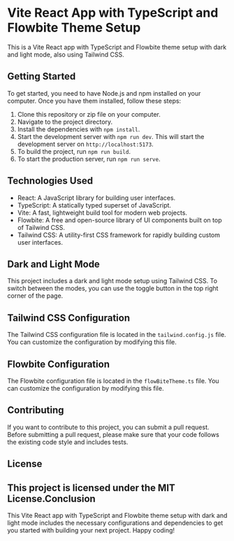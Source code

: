 # Vite React App with TypeScript and Flowbite Theme Setup

This is a Vite React app with TypeScript and Flowbite theme setup with dark and light mode, also using Tailwind CSS.

## Getting Started

To get started, you need to have Node.js and npm installed on your computer. Once you have them installed, follow these steps:

1.  Clone this repository or zip file on your computer.
2.  Navigate to the project directory.
3.  Install the dependencies with  `npm install`.
4.  Start the development server with  `npm run dev`. This will start the development server on  `http://localhost:5173`.
5.  To build the project, run  `npm run build`.
6.  To start the production server, run  `npm run serve`.

## Technologies Used

-   React: A JavaScript library for building user interfaces.
-   TypeScript: A statically typed superset of JavaScript.
-   Vite: A fast, lightweight build tool for modern web projects.
-   Flowbite: A free and open-source library of UI components built on top of Tailwind CSS.
-   Tailwind CSS: A utility-first CSS framework for rapidly building custom user interfaces.

## Dark and Light Mode

This project includes a dark and light mode setup using Tailwind CSS. To switch between the modes, you can use the toggle button in the top right corner of the page.

## Tailwind CSS Configuration

The Tailwind CSS configuration file is located in the  `tailwind.config.js`  file. You can customize the configuration by modifying this file.

## Flowbite Configuration

The Flowbite configuration file is located in the  `flowBiteTheme.ts`  file. You can customize the configuration by modifying this file.

## Contributing

If you want to contribute to this project, you can submit a pull request. Before submitting a pull request, please make sure that your code follows the existing code style and includes tests.

## License

## This project is licensed under the MIT License.Conclusion

This Vite React app with TypeScript and Flowbite theme setup with dark and light mode includes the necessary configurations and dependencies to get you started with building your next project. Happy coding!

